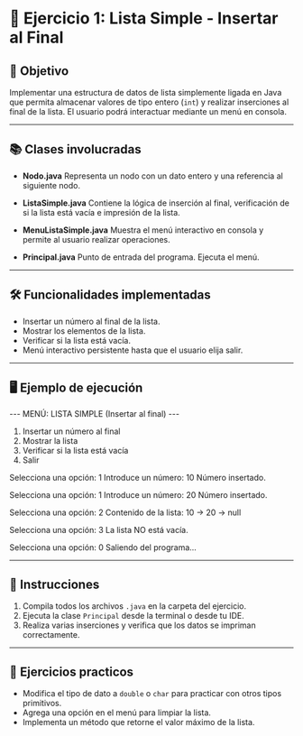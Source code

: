 
# 🧪 Ejercicio 1: Lista Simple - Insertar al Final

## 🎯 Objetivo

Implementar una estructura de datos de lista simplemente ligada en Java que permita almacenar valores de tipo entero (`int`) y realizar inserciones al final de la lista. El usuario podrá interactuar mediante un menú en consola.

---

## 📚 Clases involucradas

* **Nodo.java**
  Representa un nodo con un dato entero y una referencia al siguiente nodo.

* **ListaSimple.java**
  Contiene la lógica de inserción al final, verificación de si la lista está vacía e impresión de la lista.

* **MenuListaSimple.java**
  Muestra el menú interactivo en consola y permite al usuario realizar operaciones.

* **Principal.java**
  Punto de entrada del programa. Ejecuta el menú.

---

## 🛠 Funcionalidades implementadas

* Insertar un número al final de la lista.
* Mostrar los elementos de la lista.
* Verificar si la lista está vacía.
* Menú interactivo persistente hasta que el usuario elija salir.

---

## 🖥️ Ejemplo de ejecución

\--- MENÚ: LISTA SIMPLE (Insertar al final) ---

1. Insertar un número al final
2. Mostrar la lista
3. Verificar si la lista está vacía
4. Salir
  
Selecciona una opción: 1
Introduce un número: 10
Número insertado.

Selecciona una opción: 1
Introduce un número: 20
Número insertado.

Selecciona una opción: 2
Contenido de la lista:
10 -> 20 -> null

Selecciona una opción: 3
La lista NO está vacía.

Selecciona una opción: 0
Saliendo del programa...

---

## 📝 Instrucciones

1. Compila todos los archivos `.java` en la carpeta del ejercicio.
2. Ejecuta la clase `Principal` desde la terminal o desde tu IDE.
3. Realiza varias inserciones y verifica que los datos se impriman correctamente.

---

## 📗 Ejercicios practicos

* Modifica el tipo de dato a `double` o `char` para practicar con otros tipos primitivos.
* Agrega una opción en el menú para limpiar la lista.
* Implementa un método que retorne el valor máximo de la lista.

